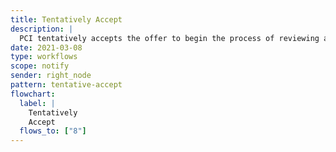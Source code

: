 ```yaml
---
title: Tentatively Accept
description: |
  PCI tentatively accepts the offer to begin the process of reviewing and potentially endorsing the preprint
date: 2021-03-08
type: workflows
scope: notify
sender: right_node
pattern: tentative-accept
flowchart:
  label: |
    Tentatively
    Accept
  flows_to: ["8"]
---
```


